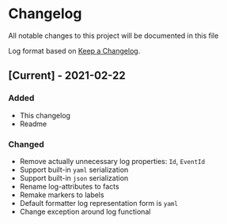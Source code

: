 # Changelog

All notable changes to this project will be documented in this file

Log format based on [Keep a Changelog](https://keepachangelog.com/en/1.0.0/).

## [Current] - 2021-02-22

### Added

- This changelog
- Readme

### Changed

* Remove actually unnecessary log properties: `Id`, `EventId`
* Support built-in `yaml` serialization
* Support built-in `json` serialization  
* Rename log-attributes to facts
* Remake markers to labels
* Default formatter log representation form is `yaml`   
* Change exception around log functional

